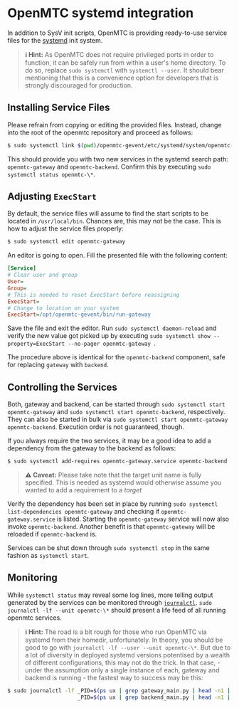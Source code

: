 # OpenMTC systemd integration
In addition to SysV init scripts, OpenMTC is providing ready-to-use service files for the [systemd](https://freedesktop.org/wiki/Software/systemd/) init system.

> **ℹ️ Hint:** As OpenMTC does not require privileged ports in order to function, it can be safely run from within a user's home directory. To do so, replace `sudo systemctl` with `systemctl --user`. It should bear mentioning that this is a convenience option for developers that is strongly discouraged for production.

## Installing Service Files
Please refrain from copying or editing the provided files. Instead, change into the root of the openmtc repository and proceed as follows:
```sh
$ sudo systemctl link $(pwd)/openmtc-gevent/etc/systemd/system/openmtc-*.service
```
This should provide you with two new services in the systemd search path: `openmtc-gateway` and `openmtc-backend`. Confirm this by executing `sudo systemctl status openmtc-\*`.

## Adjusting `ExecStart`
By default, the service files will assume to find the start scripts to be located in `/usr/local/bin`. Chances are, this may not be the case. This is how to adjust the service files properly:
```sh
$ sudo systemctl edit openmtc-gateway
```
An editor is going to open. Fill the presented file with the following content:
```ini
[Service]
# Clear user and group
User=
Group=
# This is needed to reset ExecStart before reassigning
ExecStart=
# Change to location on your system
ExecStart=/opt/openmtc-gevent/bin/run-gateway
```
Save the file and exit the editor. Run `sudo systemctl daemon-reload` and verify the new value got picked up by executing `sudo systemctl show --property=ExecStart --no-pager openmtc-gateway `.

The procedure above is identical for the `openmtc-backend` component, safe for replacing `gateway` with `backend`.

## Controlling the Services
Both, gateway and backend, can be started through `sudo systemctl start openmtc-gateway` and `sudo systemctl start openmtc-backend`, respectively. They can also be started in bulk via `sudo systemctl start openmtc-gateway openmtc-backend`. Execution order is not guaranteed, though.

If you always require the two services, it may be a good idea to add a dependency from the gateway to the backend as follows:
```sh
$ sudo systemctl add-requires openmtc-gateway.service openmtc-backend
```
> **⚠️ Caveat:** Please take note that the target unit name is fully specified. This is needed as systemd would otherwise assume you wanted to add a requirement to a *target*

Verify the dependency has been set in place by running `sudo systemctl list-dependencies openmtc-gateway` and checking if `openmtc-gateway.service` is listed. Starting the `openmtc-gateway` service will now also invoke `openmtc-backend`. Another benefit is that `openmtc-gateway` will be reloaded if `openmtc-backend` is.

Services can be shut down through `sudo systemctl stop` in the same fashion as `systemctl start`.

## Monitoring
While `systemctl status` may reveal some log lines, more telling output generated by the services can be monitored through [`journalctl`](https://www.freedesktop.org/software/systemd/man/journalctl.html). `sudo journalctl -lf --unit openmtc-\*` should present a life feed of all running openmtc services.

> **ℹ️ Hint:** The road is a bit rough for those who run OpenMTC via systemd from their homedir, unfortunately. In theory, you should be good to go with `journalctl -lf --user --unit openmtc-\*`. But due to a lot of diversity in deployed systemd versions potentised by a wealth of different configurations, this may not do the trick. In that case, - under the assumption only a single instance of each, gateway and backend is running - the fastest way to success may be this:
  ```sh
  $ sudo journalctl -lf _PID=$(ps ux | grep gateway_main.py | head -n1 | awk '{ print $2; }') + \
                        _PID=$(ps ux | grep backend_main.py | head -n1 | awk '{ print $2; }')
  ``` 